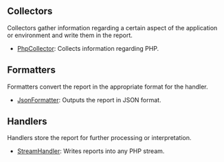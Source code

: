 ## Collectors

Collectors gather information regarding a certain aspect of the application or environment and write them in the report.

- [PhpCollector](../src/Swatch/Collector/PhpCollector.php): Collects information regarding PHP.

## Formatters

Formatters convert the report in the appropriate format for the handler.

- [JsonFormatter](../src/Swatch/Formatter/JsonFormatter.php): Outputs the report in JSON format.

## Handlers

Handlers store the report for further processing or interpretation.

- [StreamHandler](../src/Swatch/Handler/StreamHandler.php): Writes reports into any PHP stream.